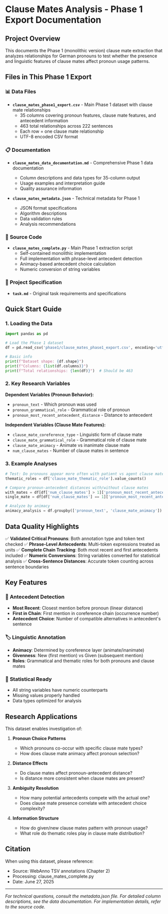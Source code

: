 # Clause Mates Analysis - Phase 1 Export Documentation

## Project Overview

This documents the Phase 1 (monolithic version) clause mate extraction that analyzes relationships for German pronouns to test whether the presence and linguistic features of clause mates affect pronoun usage patterns.

## Files in This Phase 1 Export

### 📊 **Data Files**

- **`clause_mates_phase1_export.csv`** - Main Phase 1 dataset with clause mate relationships
  - 35 columns covering pronoun features, clause mate features, and antecedent information
  - 463 total relationships across 222 sentences
  - Each row = one clause mate relationship
  - UTF-8 encoded CSV format

### 📋 **Documentation**

- **`clause_mates_data_documentation.md`** - Comprehensive Phase 1 data documentation
  - Column descriptions and data types for 35-column output
  - Usage examples and interpretation guide
  - Quality assurance information

- **`clause_mates_metadata.json`** - Technical metadata for Phase 1
  - JSON format specifications
  - Algorithm descriptions
  - Data validation rules
  - Analysis recommendations

### 🔧 **Source Code**

- **`clause_mates_complete.py`** - Main Phase 1 extraction script
  - Self-contained monolithic implementation
  - Full implementation with phrase-level antecedent detection
  - Animacy-based antecedent choice calculation
  - Numeric conversion of string variables

### 📝 **Project Specification**

- **`task.md`** - Original task requirements and specifications

## Quick Start Guide

### 1. **Loading the Data**

```python
import pandas as pd

# Load the Phase 1 dataset
df = pd.read_csv('phase1/clause_mates_phase1_export.csv', encoding='utf-8')

# Basic info
print(f"Dataset shape: {df.shape}")
print(f"Columns: {list(df.columns)}")
print(f"Total relationships: {len(df)}")  # Should be 463
```

### 2. **Key Research Variables**

**Dependent Variables (Pronoun Behavior):**

- `pronoun_text` - Which pronoun was used
- `pronoun_grammatical_role` - Grammatical role of pronoun
- `pronoun_most_recent_antecedent_distance` - Distance to antecedent

**Independent Variables (Clause Mate Features):**

- `clause_mate_coreference_type` - Linguistic form of clause mate
- `clause_mate_grammatical_role` - Grammatical role of clause mate
- `clause_mate_animacy` - Animate vs inanimate clause mate
- `num_clause_mates` - Number of clause mates in sentence

### 3. **Example Analyses**

```python
# Test: Do pronouns appear more often with patient vs agent clause mates?
thematic_roles = df['clause_mate_thematic_role'].value_counts()

# Compare pronoun-antecedent distances with/without clause mates
with_mates = df[df['num_clause_mates'] > 1]['pronoun_most_recent_antecedent_distance']
single_mate = df[df['num_clause_mates'] == 1]['pronoun_most_recent_antecedent_distance']

# Analyze by animacy
animacy_analysis = df.groupby(['pronoun_text', 'clause_mate_animacy']).size()
```

## Data Quality Highlights

✅ **Validated Critical Pronouns**: Both annotation type and token text checked
✅ **Phrase-Level Antecedents**: Multi-token expressions treated as units
✅ **Complete Chain Tracking**: Both most recent and first antecedents included
✅ **Numeric Conversions**: String variables converted for statistical analysis
✅ **Cross-Sentence Distances**: Accurate token counting across sentence boundaries

## Key Features

### 🎯 **Antecedent Detection**

- **Most Recent**: Closest mention before pronoun (linear distance)
- **First in Chain**: First mention in coreference chain (occurrence number)
- **Antecedent Choice**: Number of compatible alternatives in antecedent's sentence

### 🏷️ **Linguistic Annotation**

- **Animacy**: Determined by coreference layer (animate/inanimate)
- **Givenness**: New (first mention) vs Given (subsequent mention)
- **Roles**: Grammatical and thematic roles for both pronouns and clause mates

### 🔢 **Statistical Ready**

- All string variables have numeric counterparts
- Missing values properly handled
- Data types optimized for analysis

## Research Applications

This dataset enables investigation of:

1. **Pronoun Choice Patterns**
   - Which pronouns co-occur with specific clause mate types?
   - How does clause mate animacy affect pronoun selection?

2. **Distance Effects**
   - Do clause mates affect pronoun-antecedent distance?
   - Is distance more consistent when clause mates are present?

3. **Ambiguity Resolution**
   - How many potential antecedents compete with the actual one?
   - Does clause mate presence correlate with antecedent choice complexity?

4. **Information Structure**
   - How do given/new clause mates pattern with pronoun usage?
   - What role do thematic roles play in clause mate distribution?

## Citation

When using this dataset, please reference:

- Source: WebAnno TSV annotations (Chapter 2)
- Processing: clause_mates_complete.py
- Date: June 27, 2025

---

*For technical questions, consult the metadata.json file.*
*For detailed column descriptions, see the data documentation.*
*For implementation details, refer to the source code.*
